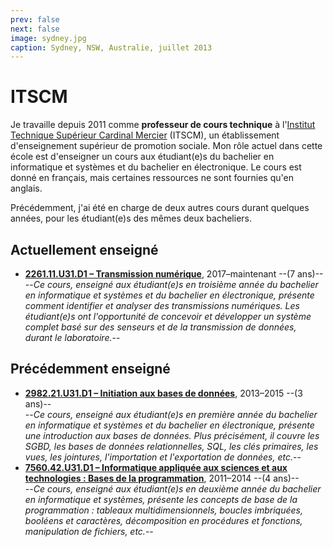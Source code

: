 ```yaml
---
prev: false
next: false
image: sydney.jpg
caption: Sydney, NSW, Australie, juillet 2013
---
```


# ITSCM

Je travaille depuis 2011 comme **professeur de cours technique** à l'[Institut Technique Supérieur Cardinal Mercier](https://www.itscm.be) (ITSCM), un établissement d'enseignement supérieur de promotion sociale. Mon rôle actuel dans cette école est d'enseigner un cours aux étudiant(e)s du bachelier en informatique et systèmes et du bachelier en électronique. Le cours est donné en français, mais certaines ressources ne sont fournies qu'en anglais.

Précédemment, j'ai été en charge de deux autres cours durant quelques années, pour les étudiant(e)s des mêmes deux bacheliers.

## Actuellement enseigné

- [**2261.11.U31.D1 – Transmission numérique**](./transmission/), 2017–maintenant --(7 ans)--  
  --_Ce cours, enseigné aux étudiant(e)s en troisième année du bachelier en informatique et systèmes et du bachelier en électronique, présente comment identifier et analyser des transmissions numériques. Les étudiant(e)s ont l'opportunité de concevoir et développer un système complet basé sur des senseurs et de la transmission de données, durant le laboratoire._--

## Précédemment enseigné

- [**2982.21.U31.D1 – Initiation aux bases de données**](./database/), 2013–2015 --(3 ans)--  
  --_Ce cours, enseigné aux étudiant(e)s en première année du bachelier en informatique et systèmes et du bachelier en électronique, présente une introduction aux bases de données. Plus précisément, il couvre les SGBD, les bases de données relationnelles, SQL, les clés primaires, les vues, les jointures, l'importation et l'exportation de données, etc._--
- [**7560.42.U31.D1 – Informatique appliquée aux sciences et aux technologies : Bases de la programmation**](./programming/), 2011–2014 --(4 ans)--  
  --_Ce cours, enseigné aux étudiant(e)s en deuxième année du bachelier en informatique et systèmes, présente les concepts de base de la programmation : tableaux multidimensionnels, boucles imbriquées, booléens et caractères, décomposition en procédures et fonctions, manipulation de fichiers, etc._--
